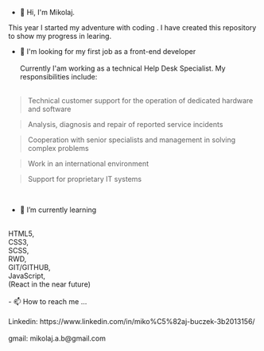 - 👋 Hi, I'm Mikolaj. 

This year I started my adventure with coding . I have created this repository to show my progress in learing.
</br>
- 👀 I'm looking for my first job as a front-end developer
</br></br>
Currently I'am working as a technical Help Desk Specialist. My responsibilities include:
</br></br>

> Technical customer support for the operation of dedicated hardware and software

> Analysis, diagnosis and repair of reported service incidents

> Cooperation with senior specialists and management in solving complex problems

> Work in an international environment

> Support for proprietary IT systems
</br>


- 🌱 I’m currently learning 
</br>
HTML5, </br>
CSS3, </br>
SCSS, </br>
RWD, </br>
GIT/GITHUB, </br>
JavaScript, </br>
(React in the near future)
</br></br>
- 📫 How to reach me ...
</br></br>
Linkedin: https://www.linkedin.com/in/miko%C5%82aj-buczek-3b2013156/
</br></br>
gmail: mikolaj.a.b@gmail.com


